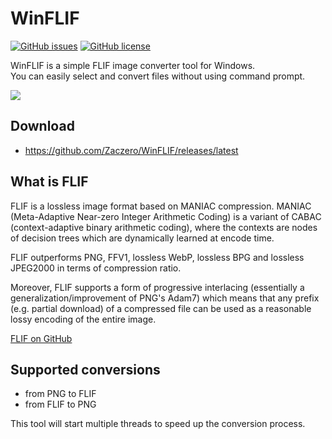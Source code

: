 # WinFLIF

[![GitHub issues](https://img.shields.io/github/release/Zaczero/WinFLIF.svg)](https://github.com/Zaczero/WinFLIF/issues)
[![GitHub license](https://img.shields.io/github/license/Zaczero/WinFLIF.svg)](https://github.com/Zaczero/WinFLIF/blob/master/LICENSE)

WinFLIF is a simple FLIF image converter tool for Windows.  
You can easily select and convert files without using command prompt.

![](https://i.imgur.com/ZJpTwoL.png)

## Download

* https://github.com/Zaczero/WinFLIF/releases/latest

## What is FLIF

FLIF is a lossless image format based on MANIAC compression. MANIAC (Meta-Adaptive Near-zero Integer Arithmetic Coding) is a variant of CABAC (context-adaptive binary arithmetic coding), where the contexts are nodes of decision trees which are dynamically learned at encode time.

FLIF outperforms PNG, FFV1, lossless WebP, lossless BPG and lossless JPEG2000 in terms of compression ratio.

Moreover, FLIF supports a form of progressive interlacing (essentially a generalization/improvement of PNG's Adam7) which means that any prefix (e.g. partial download) of a compressed file can be used as a reasonable lossy encoding of the entire image.

[FLIF on GitHub](https://github.com/FLIF-hub/FLIF)

## Supported conversions

* from PNG to FLIF
* from FLIF to PNG

This tool will start multiple threads to speed up the conversion process.
